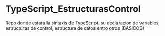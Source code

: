 # TypeScript_EstructurasControl
Repo donde estara la sintaxis de TypeScript, su declaracion de variables, estructuras de control, estructura de datos entro otros (BASICOS)
